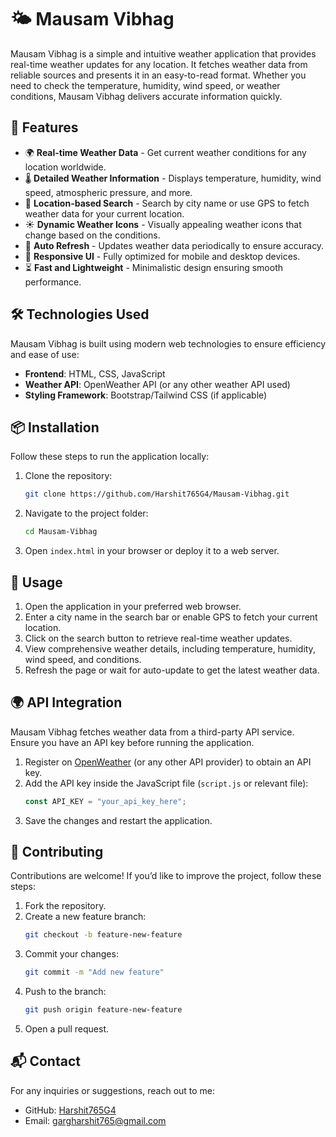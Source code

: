 # 🌤️ Mausam Vibhag

Mausam Vibhag is a simple and intuitive weather application that provides real-time weather updates for any location. It fetches weather data from reliable sources and presents it in an easy-to-read format. Whether you need to check the temperature, humidity, wind speed, or weather conditions, Mausam Vibhag delivers accurate information quickly.

## 🚀 Features

- 🌍 **Real-time Weather Data** - Get current weather conditions for any location worldwide.
- 🌡️ **Detailed Weather Information** - Displays temperature, humidity, wind speed, atmospheric pressure, and more.
- 📍 **Location-based Search** - Search by city name or use GPS to fetch weather data for your current location.
- ☀️ **Dynamic Weather Icons** - Visually appealing weather icons that change based on the conditions.
- 🔄 **Auto Refresh** - Updates weather data periodically to ensure accuracy.
- 🎨 **Responsive UI** - Fully optimized for mobile and desktop devices.
- ⏳ **Fast and Lightweight** - Minimalistic design ensuring smooth performance.

## 🛠️ Technologies Used

Mausam Vibhag is built using modern web technologies to ensure efficiency and ease of use:

- **Frontend**: HTML, CSS, JavaScript
- **Weather API**: OpenWeather API (or any other weather API used)
- **Styling Framework**: Bootstrap/Tailwind CSS (if applicable)

## 📦 Installation

Follow these steps to run the application locally:

1. Clone the repository:
   ```sh
   git clone https://github.com/Harshit765G4/Mausam-Vibhag.git
   ```
2. Navigate to the project folder:
   ```sh
   cd Mausam-Vibhag
   ```
3. Open `index.html` in your browser or deploy it to a web server.

## 🔧 Usage

1. Open the application in your preferred web browser.
2. Enter a city name in the search bar or enable GPS to fetch your current location.
3. Click on the search button to retrieve real-time weather updates.
4. View comprehensive weather details, including temperature, humidity, wind speed, and conditions.
5. Refresh the page or wait for auto-update to get the latest weather data.

## 🌍 API Integration

Mausam Vibhag fetches weather data from a third-party API service. Ensure you have an API key before running the application.

1. Register on [OpenWeather](https://openweathermap.org/) (or any other API provider) to obtain an API key.
2. Add the API key inside the JavaScript file (`script.js` or relevant file):
   ```js
   const API_KEY = "your_api_key_here";
   ```
3. Save the changes and restart the application.

## 🤝 Contributing

Contributions are welcome! If you’d like to improve the project, follow these steps:

1. Fork the repository.
2. Create a new feature branch:
   ```sh
   git checkout -b feature-new-feature
   ```
3. Commit your changes:
   ```sh
   git commit -m "Add new feature"
   ```
4. Push to the branch:
   ```sh
   git push origin feature-new-feature
   ```
5. Open a pull request.

## 📬 Contact

For any inquiries or suggestions, reach out to me:

- GitHub: [Harshit765G4](https://github.com/Harshit765G4)
- Email: [gargharshit765@gmail.com](mailto:gargharshit@gmail.com)


